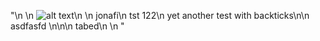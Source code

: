 "\n  \n  ![alt text](https://img.shields.io/badge/License-MIT-brightgreen)\n  \n  jonafi\n  tst 122\n  yet another test with backticks\n\n  asdfasfd \n\n\n      tabed\n  \n  "
